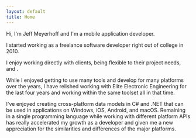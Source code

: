 ```yaml
---
layout: default
title: Home
---
```



Hi, I'm Jeff Meyerhoff and I'm a mobile application developer.

I started working as a freelance software developer right out of college in 2010.

I enjoy working directly with clients, being flexible to their project needs, and .

While I enjoyed getting to use many tools and develop for many platforms over the years, I have relished working with Elite Electronic Engineering for the last four years and working within the same toolset all in that time.

I've enjoyed creating cross-platform data models in C# and .NET that can be used in applications on Windows, iOS, Android, and macOS. Remaining in a single programming language while working with different platform APIs has really accelerated my growth as a developer and given me a new appreciation for the similarities and differences of the major platforms.


